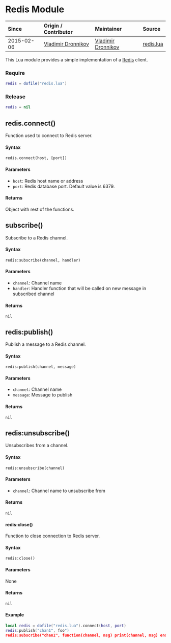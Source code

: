 # Redis Module
| Since  | Origin / Contributor  | Maintainer  | Source  |
| :----- | :-------------------- | :---------- | :------ |
| 2015-02-06 | [Vladimir Dronnikov](https://github.com/dvv) | [Vladimir Dronnikov](https://github.com/dvv) | [redis.lua](../../lua_modules/redis/redis.lua) |

This Lua module provides a simple implementation of a [Redis](https://redis.io/) client.

### Require
```lua
redis = dofile("redis.lua")
```

### Release
```lua
redis = nil
```

## redis.connect()
Function used to connect to Redis server.

#### Syntax
`redis.connect(host, [port])`

#### Parameters
- `host`: Redis host name or address
- `port`: Redis database port. Default value is 6379.

#### Returns
Object with rest of the functions.

## subscribe()
Subscribe to a Redis channel.

#### Syntax
`redis:subscribe(channel, handler)`

#### Parameters
- `channel`: Channel name
- `handler`: Handler function that will be called on new message in subscribed channel

#### Returns
`nil`

## redis:publish()
Publish a message to a Redis channel.

#### Syntax
`redis:publish(channel, message)`

#### Parameters
- `channel`: Channel name
- `message`: Message to publish

#### Returns
`nil`

## redis:unsubscribe()
Unsubscribes from a channel.

#### Syntax
`redis:unsubscribe(channel)`

#### Parameters
- `channel`: Channel name to unsubscribe from

#### Returns
`nil`

#### redis:close()
Function to close connection to Redis server.

#### Syntax
`redis:close()`

#### Parameters
None

#### Returns
`nil`

#### Example
```lua
local redis = dofile("redis.lua").connect(host, port)
redis:publish("chan1", foo")
redis:subscribe("chan1", function(channel, msg) print(channel, msg) end)
```
